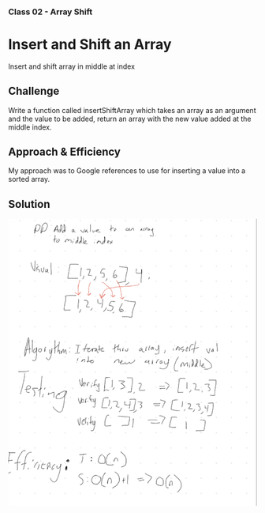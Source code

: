### Class 02 - Array Shift

# Insert and Shift an Array
Insert and shift array in middle at index

## Challenge
Write a function called insertShiftArray which takes an array as an argument and the value to be added, return an array with the new value added at the middle index.

## Approach & Efficiency
My approach was to Google references to use for inserting a value into a sorted array. 

## Solution
![Insert and Shift an Array Whiteboard](../../resources/whiteboardCodeChallenge2.jpg)
